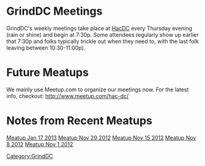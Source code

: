 # GrindDC Meetings

GrindDC's weekly meetings take place at [HacDC](http://hacdc.org) every
Thursday evening (rain or shine) and begin at 7:30p. Some attendees
regularly show up earlier that 7:30p and folks typically trickle out
when they need to, with the last folk leaving between 10:30-11:00p).

# Future Meatups

We mainly use Meetup.com to organize our meetings now. For the latest
info, checkout: <http://www.meetup.com/hac-dc/>

# Notes from Recent Meatups

[Meatup Jan 17 2013](Meatup_Jan_17_2013) [Meatup Nov 29
2012](Meatup_Nov_29_2012) [Meatup Nov 15
2012](Meatup_Nov_15_2012) [Meatup Nov 8
2012](Meatup_Nov_8_2012) [Meatup Nov 1
2012](Meatup_Nov_1_2012)

[Category:GrindDC](Category:GrindDC)
